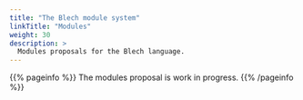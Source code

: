 ```yaml
---
title: "The Blech module system"
linkTitle: "Modules"
weight: 30
description: >
  Modules proposals for the Blech language.
---
```


{{% pageinfo %}}
The modules proposal is work in progress.
{{% /pageinfo %}}

